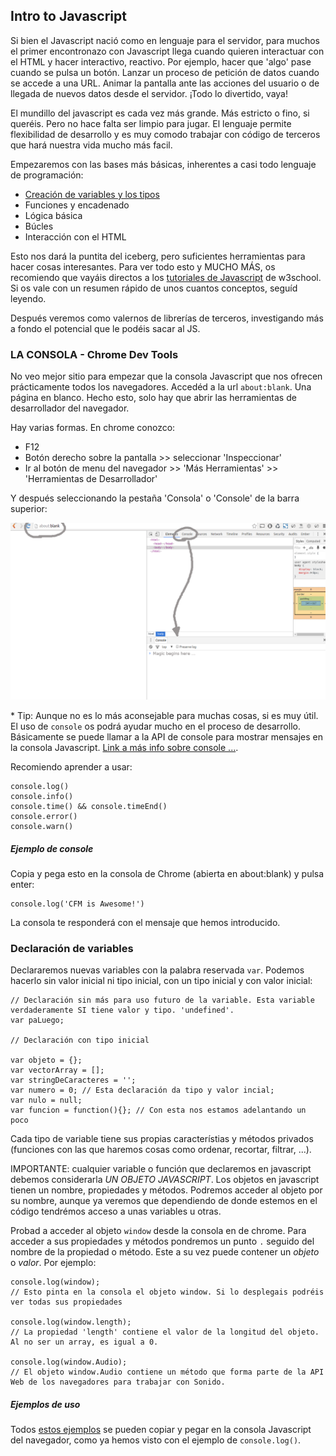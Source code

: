 ## Intro to Javascript

Si bien el Javascript nació como en lenguaje para el servidor, para muchos el primer encontronazo con Javascript llega cuando quieren interactuar con el HTML y hacer interactivo, reactivo. Por ejemplo, hacer que 'algo' pase cuando se pulsa un botón. Lanzar un proceso de petición de datos cuando se accede a una URL. Animar la pantalla ante las acciones del usuario o de llegada de nuevos datos desde el servidor. ¡Todo lo divertido, vaya!

El mundillo del javascript es cada vez más grande. Más estricto o fino, si queréis. Pero no hace falta ser limpio para jugar. El lenguaje permite flexibilidad de desarrollo y es muy comodo trabajar con código de terceros que hará nuestra vida mucho más facil. 

Empezaremos con las bases más básicas, inherentes a casi todo lenguaje de programación:

- [Creación de variables y los tipos](#declaración-de-variables)
- Funciones y encadenado
- Lógica básica
- Búcles
- Interacción con el HTML

Esto nos dará la puntita del iceberg, pero suficientes herramientas para hacer cosas interesantes. Para ver todo esto y MUCHO MÁS, os recomiendo que vayáis directos a los [tutoriales de Javascript](http://www.w3schools.com/js/default.asp) de w3school. Si os vale con un resumen rápido de unos cuantos conceptos, seguíd leyendo.

Después veremos como valernos de librerías de terceros, investigando más a fondo el potencial que le podéis sacar al JS. 


### LA CONSOLA - Chrome Dev Tools

No veo mejor sitio para empezar que la consola Javascript que nos ofrecen prácticamente todos los navegadores. Accedéd a la url `about:blank`. Una página en blanco. Hecho esto, solo hay que abrir las herramientas de desarrollador del navegador. 

Hay varias formas. En chrome conozco:
- F12
- Botón derecho sobre la pantalla >> seleccionar 'Inspeccionar'
- Ir al botón de menu del navegador >> 'Más Herramientas' >> 'Herramientas de Desarrollador'

Y después seleccionando la pestaña 'Consola' o 'Console' de la barra superior:

![alt text][img-about-blank-console]

[img-about-blank-console]: https://github.com/CFM-Frontdevs/MiniCourse/blob/RC/03-Javascript/img/about-blank-and-tools.png?raw=true "About blank with Console open"

\* Tip: Aunque no es lo más aconsejable para muchas cosas, si es muy útil. El uso de  `console` os podrá ayudar mucho en el proceso de desarrollo. Básicamente se puede llamar a la API de console para mostrar mensajes en la consola Javascript. [Link a más info sobre console ...](https://developer.mozilla.org/en-US/docs/Web/API/Console/log).

Recomiendo aprender a usar: 

```
console.log()
console.info()
console.time() && console.timeEnd()
console.error()
console.warn()
```

##### Ejemplo de console

Copia y pega esto en la consola de Chrome (abierta en about:blank) y pulsa enter:

```
console.log('CFM is Awesome!')
```

La consola te responderá con el mensaje que hemos introducido.

### Declaración de variables

Declararemos nuevas variables con la palabra reservada `var`. Podemos hacerlo sin valor inicial ni tipo inicial, con un tipo inicial y con valor inicial:

```
// Declaración sin más para uso futuro de la variable. Esta variable verdaderamente SI tiene valor y tipo. 'undefined'.
var paLuego;

// Declaración con tipo inicial

var objeto = {};
var vectorArray = [];
var stringDeCaracteres = '';
var numero = 0; // Esta declaración da tipo y valor incial;
var nulo = null;
var funcion = function(){}; // Con esta nos estamos adelantando un poco 
```

Cada tipo de variable tiene sus propias característias y métodos privados (funciones con las que haremos cosas como ordenar, recortar, filtrar, ...).

IMPORTANTE: cualquier variable o función que declaremos en javascript debemos considerarla *UN OBJETO JAVASCRIPT*. Los objetos en javascript tienen un nombre, propiedades y métodos. Podremos acceder al objeto por su nombre, aunque ya veremos que dependiendo de donde estemos en el código tendrémos acceso a unas variables u otras. 

Probad a acceder al objeto `window` desde la consola en de chrome. Para acceder a sus propiedades y métodos pondremos un punto `.` seguido del nombre de la propiedad o método. Este a su vez puede contener un *objeto* o *valor*. Por ejemplo:

```
console.log(window);
// Esto pinta en la consola el objeto window. Si lo desplegais podréis ver todas sus propiedades

console.log(window.length);
// La propiedad 'length' contiene el valor de la longitud del objeto. Al no ser un array, es igual a 0.

console.log(window.Audio);
// El objeto window.Audio contiene un método que forma parte de la API Web de los navegadores para trabajar con Sonido.

```

##### Ejemplos de uso

Todos [estos ejemplos](/03-Javascript/01-ejemplos-variables.md) se pueden copiar y pegar en la consola Javascript del navegador, como ya hemos visto con el ejemplo de `console.log()`.


